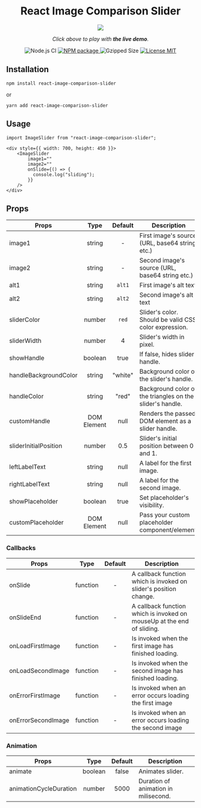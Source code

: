<div align="center">
<h1>React Image Comparison Slider</h1>

<p align="center">
  <a href="https://codesandbox.io/embed/elegant-jepsen-nfhyi"><img src="https://raw.githubusercontent.com/OnurErtugral/react-image-comparison-slider/master/assets/ImageSlider.gif" /></a>
</p>

<p align="middle">
  <i>Click above to play with <b>the live demo</b>.</i>
</p>

![Node.js CI](https://github.com/OnurErtugral/react-image-comparison-slider/workflows/Node.js%20CI/badge.svg)
<a href="https://www.npmjs.com/package/react-image-comparison-slider">
<img src="https://img.shields.io/npm/v/react-image-comparison-slider" alt="NPM package" />
</a>
<img src="https://img.shields.io/bundlephobia/minzip/react-image-comparison-slider" alt="Gzipped Size" />
<a href="https://github.com/OnurErtugral/react-image-comparison-slider/blob/master/LICENSE">
<img src="https://img.shields.io/github/license/onurertugral/react-image-comparison-slider" alt="License MIT" />
</a>

</div>

## Installation

```
npm install react-image-comparison-slider
```

or

```
yarn add react-image-comparison-slider
```

## Usage

```
import ImageSlider from "react-image-comparison-slider";

<div style={{ width: 700, height: 450 }}>
    <ImageSlider
        image1=""
        image2=""
        onSlide={() => {
          console.log("sliding");
        }}
    />
</div>
```

## Props

| Props                 |    Type     | Default | Description                                               |
| --------------------- | :---------: | :-----: | --------------------------------------------------------- |
| image1                |   string    |    -    | First image's source (URL, base64 string etc.)            |
| image2                |   string    |    -    | Second image's source (URL, base64 string etc.)           |
| alt1                  |   string    | `alt1`  | First image's alt text                                    |
| alt2                  |   string    | `alt2`  | Second image's alt text                                   |
| sliderColor           |   number    |  `red`  | Slider's color. Should be valid CSS color expression.     |
| sliderWidth           |   number    |    4    | Slider's width in pixel.                                  |
| showHandle            |   boolean   |  true   | If false, hides slider handle.                            |
| handleBackgroundColor |   string    | "white" | Background color of the slider's handle.                  |
| handleColor           |   string    |  "red"  | Background color of the triangles on the slider's handle. |
| customHandle          | DOM Element |  null   | Renders the passed DOM element as a slider handle.        |
| sliderInitialPosition |   number    |   0.5   | Slider's initial position between 0 and 1.                |
| leftLabelText         |   string    |  null   | A label for the first image.                              |
| rightLabelText        |   string    |  null   | A label for the second image.                             |
| showPlaceholder       |   boolean   |  true   | Set placeholder's visibility.                             |
| customPlaceholder     | DOM Element |  null   | Pass your custom placeholder component/element.           |

### Callbacks

| Props              |   Type   | Default | Description                                                            |
| ------------------ | :------: | :-----: | ---------------------------------------------------------------------- |
| onSlide            | function |    -    | A callback function which is invoked on slider's position change.      |
| onSlideEnd         | function |    -    | A callback function which is invoked on mouseUp at the end of sliding. |
| onLoadFirstImage   | function |    -    | Is invoked when the first image has finished loading.                  |
| onLoadSecondImage  | function |    -    | Is invoked when the second image has finished loading.                 |
| onErrorFirstImage  | function |    -    | Is invoked when an error occurs loading the first image                |
| onErrorSecondImage | function |    -    | Is invoked when an error occurs loading the second image               |

### Animation

| Props                  |  Type   | Default | Description                          |
| ---------------------- | :-----: | :-----: | ------------------------------------ |
| animate                | boolean |  false  | Animates slider.                     |
| animationCycleDuration | number  |  5000   | Duration of animation in milisecond. |

